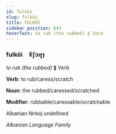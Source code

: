 ```yaml
---
id: fulköi
slug: fulköi
title: FULKÖİ
sidebar_position: 643
hoverText: to rub (the rubbed) § Verb
---
```


### fulköi&emsp;<span kind="abugida">ɤ͊ʃɔıɽɟ</span>

*to rub (the rubbed)* **§** Verb

**Verb**: to rub/caress/scratch

**Noun**: the rubbed/caressed/scratched

**Modifier**: rubbable/caressable/scratchable

Albanian fërkoj undefined

*Albanian Language Family*